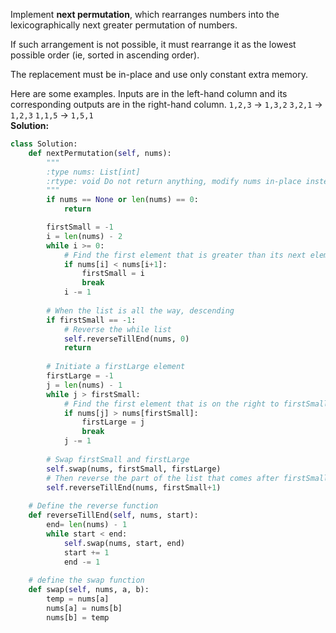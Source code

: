 Implement **next permutation**, which rearranges numbers into the lexicographically next greater permutation of numbers.

If such arrangement is not possible, it must rearrange it as the lowest possible order (ie, sorted in ascending order).

The replacement must be in-place and use only constant extra memory.

Here are some examples. Inputs are in the left-hand column and its corresponding outputs are in the right-hand column.
`1,2,3` → `1,3,2`
`3,2,1` → `1,2,3`
`1,1,5` → `1,5,1`   
**Solution:**
```python
class Solution:
    def nextPermutation(self, nums):
        """
        :type nums: List[int]
        :rtype: void Do not return anything, modify nums in-place instead.
        """
        if nums == None or len(nums) == 0:
            return

        firstSmall = -1
        i = len(nums) - 2
        while i >= 0:
            # Find the first element that is greater than its next element
            if nums[i] < nums[i+1]:
                firstSmall = i
                break
            i -= 1
    
        # When the list is all the way, descending
        if firstSmall == -1:
            # Reverse the while list
            self.reverseTillEnd(nums, 0)
            return
        
        # Initiate a firstLarge element
        firstLarge = -1
        j = len(nums) - 1
        while j > firstSmall:
            # Find the first element that is on the right to firstSmall that is bigger than firstSmall
            if nums[j] > nums[firstSmall]:
                firstLarge = j
                break
            j -= 1
            
        # Swap firstSmall and firstLarge
        self.swap(nums, firstSmall, firstLarge)
        # Then reverse the part of the list that comes after firstSmall
        self.reverseTillEnd(nums, firstSmall+1)
    
    # Define the reverse function
    def reverseTillEnd(self, nums, start):
        end= len(nums) - 1
        while start < end:
            self.swap(nums, start, end)
            start += 1
            end -= 1
            
    # define the swap function
    def swap(self, nums, a, b):
        temp = nums[a]
        nums[a] = nums[b]
        nums[b] = temp
```
